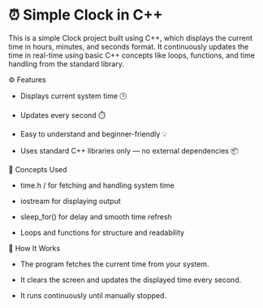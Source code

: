 # ⏰ Simple Clock in C++

This is a simple Clock project built using C++, which displays the current time in hours, minutes, and seconds format.
It continuously updates the time in real-time using basic C++ concepts like loops, functions, and time handling from the standard library.

⚙️ Features

- Displays current system time 🕒
- Updates every second ⏱️

- Easy to understand and beginner-friendly 💡

- Uses standard C++ libraries only — no external dependencies 📦

🧠 Concepts Used

- time.h / <chrono> for fetching and handling system time

- iostream for displaying output

- sleep_for() for delay and smooth time refresh

- Loops and functions for structure and readability

🧩 How It Works

- The program fetches the current time from your system.

- It clears the screen and updates the displayed time every second.

- It runs continuously until manually stopped.
